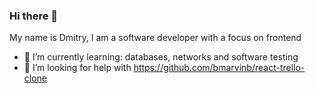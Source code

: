 ### Hi there 👋
My name is Dmitry, I am a software developer with a focus on frontend

- 🌱 I’m currently learning: databases, networks and software testing
- 🤔 I’m looking for help with https://github.com/bmarvinb/react-trello-clone

<!--
**bmarvinb/bmarvinb** is a ✨ _special_ ✨ repository because its `README.md` (this file) appears on your GitHub profile.

Here are some ideas to get you started:

- 🔭 I’m currently working on ...
- 🌱 I’m currently learning ...
- 👯 I’m looking to collaborate on ...
- 🤔 I’m looking for help with ...
- 💬 Ask me about ...
- 📫 How to reach me: ...
- 😄 Pronouns: ...
- ⚡ Fun fact: ...
-->

<!--
**
My public talks (ru)
1. [Подготовка к собеседованию по JavaScript в 2021](https://www.youtube.com/watch?v=H5wnkRJBfA8)
-->
